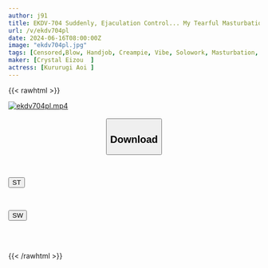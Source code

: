 ```yaml
---
author: j91
title: EKDV-704 Suddenly, Ejaculation Control... My Tearful Masturbation Abstinence Life Where The Devilish Bitch Living Next Door Controls My Ejaculation Aoi Kururugi
url: /v/ekdv704pl
date: 2024-06-16T08:00:00Z
image: "ekdv704pl.jpg"
tags: [Censored,Blow, Handjob, Creampie, Vibe, Solowork, Masturbation, Cunnilingus, Cowgirl, Finger Fuck, Electric Massager, Slut, 69, Slender, Footjob, Bloomers, Facesitting, Knee Socks, Bitch, Male Squirting, Back	]
maker: [Crystal Eizou  ]
actress: [Kururugi Aoi ]
---
```



{{< rawhtml >}}

<div class="video" data-videoid="P8PjG4wBXvuDxa">
    <a href="javascript:;">
        <img src="/v/ekdv704pl/ekdv704pl.jpg" width="WIDTH" height="HEIGHT" alt="ekdv704pl.mp4" loading="lazy">
    </a>
</div>

<script type="text/javascript" src="https://j91.asia/asset/on-demand-st.js"></script>

<br>
  <link rel="stylesheet" href="https://j91.asia/asset/bs5.css">
  
  <center>
  <button class="btn btn-primary" type="button" data-bs-toggle="collapse" data-bs-target=".multi-collapse" aria-expanded="false" aria-controls="multiCollapseExample1 multiCollapseExample2"><h2>Download</h2></button></center>
</p>
<div class="row">
  <div class="col">
    <div class="collapse multi-collapse" id="multiCollapseExample1">
      <div class="card card-body">
	      	      <br>
<div class="buttons">  
<p><a href="/v/ekdv704pl/st.html" target="_blank"><button class="btn-hover color-3"><i class="fa fa-download"></i> ST</button></a></p></div>
    </div>
  </div>
</div>
  <div class="col">
    <div class="collapse multi-collapse" id="multiCollapseExample2">
      <div class="card card-body">
	      <br>
<div class="buttons">
<p><a href="/v/ekdv704pl/sw.html" target="_blank"><button class="btn-hover color-2"><i class="fa fa-download"></i> SW</button></a></p></div>
<br><br>
      </div>
    </div>
  </div>
</div>

{{< /rawhtml >}}